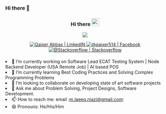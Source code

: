 ### Hi there 👋


<div align="center" style="margin-bottom:20px;">
  
  ### Hi there <img src="https://user-images.githubusercontent.com/46846821/87522094-a135a000-c69e-11ea-899d-e8093968ef3b.gif" width="24px">

  ![](https://komarev.com/ghpvc/?username=laeeq-khan&color=blueviolet&style=for-the-badge&label=Profile+Views)
  
<a href="https://www.linkedin.com/in/laeeqkhanniazi/">
<img alt="Qaiser Abbas | LinkedIN"  src="https://img.shields.io/badge/linkedin-%230077B5.svg?&style=for-the-badge&logo=linkedin&logoColor=white" />
</a>
<a href="facebook.com/laeeqKhanNiazi/">
<img  alt="@qaixer514 | Facebook" src="https://img.shields.io/badge/facebook-%231877F2.svg?&style=for-the-badge&logo=facebook&logoColor=white" />
</a>
<a href="https://stackoverflow.com/users/7279180/laeeq-khan-niazi">
<img alt="@Stackoverflow | Stackoverflow"  src="https://img.shields.io/badge/stackoverflow-%231877F2.svg?&style=for-the-badge&logo=stackoverflow&logoColor=white" />
</a>
</div>

<div align="left" style="margin-top:20px;"

- 🔭 I’m currently working on Software Lead ECAT Testing System | Node Backend Developer (USA Remote Job) | AI based POS
- 🌱 I’m currently learning Best Coding Practices and Solving Complex Programming Problems
- 👯 I’m looking to collaborate on developing state of art software projects
- 💬 Ask me about Problem Solving, Project Designs, Software Development.
- 📫 How to reach me: email :m.laeeq.niazi@gmail.com:
- 😄 Pronouns: He/His/Him

</div>
